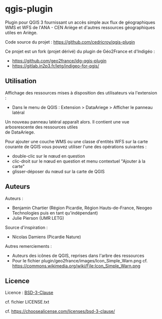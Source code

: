 # qgis-plugin

Plugin pour QGIS 3 fournissant un accès simple aux flux de géographiques WMS et WFS de l'ANA - CEN Ariège et d'autres ressources géographiques utiles en Ariège.

Code source du projet : <https://github.com/cedricroy/qgis-plugin>

Ce projet est un fork (projet dérivé) du plugin de Géo2France et d'Indigéo :

* <https://github.com/geo2france/idg-qgis-plugin>
* <https://gitlab.in2p3.fr/letg/indigeo-for-qgis/>

## Utilisation

Affichage des ressources mises à disposition des utilisateurs via l'extension :

* Dans le menu de QGIS : Extension > DataAriege > Afficher le panneau latéral

Un nouveau panneau latéral apparaît alors. Il contient une vue arbosrescente des ressources utiles  
de DataAriege.

Pour ajouter une couche WMS ou une classe d'entités WFS sur la carte courante de QGIS vous pouvez utiliser l'une des
opérations suivantes :

* double-clic sur le nœud en question
* clic-droit sur le nœud en question et menu contextuel "Ajouter à la carte"
* glisser-déposer du nœud sur la carte de QGIS

## Auteurs

Auteurs :

* Benjamin Chartier (Région Picardie, Région Hauts-de-France, Neogeo Technologies puis en tant qu'indépendant)
* Julie Pierson (UMR LETG)

Source d'inspiration :

* Nicolas Damiens (Picardie Nature)

Autres remerciements :

* Auteurs des icônes de QGIS, reprises dans l'arbre des ressources
* Pour le fichier plugin/geo2france/images/Icon_Simple_Warn.png cf.
<https://commons.wikimedia.org/wiki/File:Icon_Simple_Warn.png>

## Licence

Licence : [BSD-3-Clause](https://spdx.org/licenses/BSD-3-Clause.html#licenseText)

cf. fichier LICENSE.txt

cf. <https://choosealicense.com/licenses/bsd-3-clause/>
